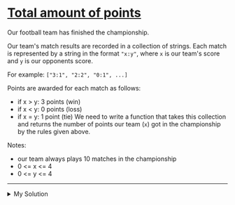 # [Total amount of points](https://www.codewars.com/kata/5bb904724c47249b10000131)

Our football team has finished the championship.

Our team's match results are recorded in a collection of strings. Each match is represented by a string in the format
`"x:y"`, where `x` is our team's score and `y` is our opponents score.

For example: `["3:1", "2:2", "0:1", ...]`

Points are awarded for each match as follows:

- if x > y: 3 points (win)
- if x < y: 0 points (loss)
- if x = y: 1 point (tie)
  We need to write a function that takes this collection and returns the number of points our team (`x`) got in the
  championship by the rules given above.

Notes:

- our team always plays 10 matches in the championship
- 0 <= x <= 4
- 0 <= y <= 4

---

<details><summary>My Solution</summary>

```js
function points(games) {
  // Calculate the total points based on game results
  return games.reduce((sum, game) => {
    if (game[0] > game[2]) {
      sum += 3;
    } else if (game[0] === game[2]) {
      sum += 1;
    }

    return sum;
  }, 0);
}
```

</details>
